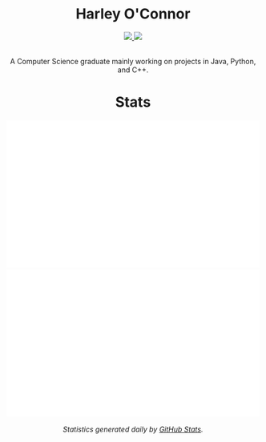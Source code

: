 <h1 align="center">
  Harley O'Connor
</h1>

<div align="center">
  <a href="https://twitter.com/HarleyOConnor">
    <img src="https://img.shields.io/twitter/follow/HarleyOConnor?color=0098eb&label=Twitter&style=flat" />
  </a>
  <a href="https://www.curseforge.com/members/harleyoconnor">
    <img src="http://cf.way2muchnoise.eu/author/HarleyOConnor.svg" />
  </a>
</div>

<br>
<p align="center">
  A Computer Science graduate mainly working on projects in Java, Python, and C++. 
</p>

<h1 align="center">
  Stats
</h1>

<p align="center">  
  <img src="https://github.com/Harleyoc1/GitHubStats/blob/master/generated/overview.svg?raw=true" />
  <img src="https://github.com/Harleyoc1/GitHubStats/blob/master/generated/languages.svg?raw=true" />
</p>

<p align="center"> 
  <em>Statistics generated daily by <a href="https://github.com/jstrieb/github-stats">GitHub Stats</a>.</em>
</p>
